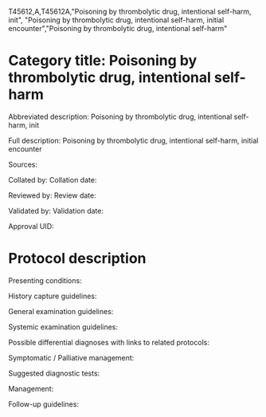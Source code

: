 T45612,A,T45612A,"Poisoning by thrombolytic drug, intentional self-harm, init", "Poisoning by thrombolytic drug, intentional self-harm, initial encounter","Poisoning by thrombolytic drug, intentional self-harm"
# Category title: Poisoning by thrombolytic drug, intentional self-harm

Abbreviated description: Poisoning by thrombolytic drug, intentional self-harm, init

Full description: Poisoning by thrombolytic drug, intentional self-harm, initial encounter

Sources:

Collated by:
Collation date:

Reviewed by:
Review date:

Validated by:
Validation date:

Approval UID:

# Protocol description

Presenting conditions:

History capture guidelines:

General examination guidelines:

Systemic examination guidelines:

Possible differential diagnoses with links to related protocols:

Symptomatic / Palliative management:

Suggested diagnostic tests:

Management:

Follow-up guidelines:
